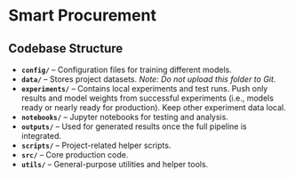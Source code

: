 # Smart Procurement

## Codebase Structure

* **`config/`** – Configuration files for training different models.
* **`data/`** – Stores project datasets.
  *Note: Do not upload this folder to Git.*
* **`experiments/`** – Contains local experiments and test runs.
  Push only results and model weights from successful experiments (i.e., models ready or nearly ready for production). Keep other experiment data local.
* **`notebooks/`** – Jupyter notebooks for testing and analysis.
* **`outputs/`** – Used for generated results once the full pipeline is integrated.
* **`scripts/`** – Project-related helper scripts.
* **`src/`** – Core production code.
* **`utils/`** – General-purpose utilities and helper tools.
